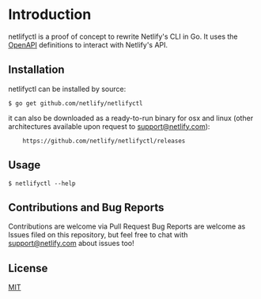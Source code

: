 # Introduction

netlifyctl is a proof of concept to rewrite Netlify's CLI in Go.
It uses the [OpenAPI](https://github.com/netlify/open-api) definitions
to interact with Netlify's API.


## Installation

netlifyctl can be installed by source:

	$ go get github.com/netlify/netlifyctl
	
it can also be downloaded as a ready-to-run binary for osx and linux (other architectures available upon request to support@netlify.com):

        https://github.com/netlify/netlifyctl/releases


## Usage

	$ netlifyctl --help
	
	
## Contributions and Bug Reports

Contributions are welcome via Pull Request
Bug Reports are welcome as Issues filed on this repository, but feel free to chat with support@netlify.com about issues too!


## License

[MIT](LICENSE)
